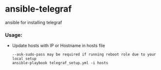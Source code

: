 # ansible-telegraf
ansible for installing telegraf

### Usage:
* Update hosts with IP or Hostname in hosts file

  ```
  --ask-sudo-pass may be required if running reboot role due to your local setup
  ansible-playbook telegraf_setup.yml -i hosts
  ```

